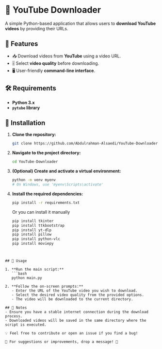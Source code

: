 # 🎥 YouTube Downloader

A simple Python-based application that allows users to **download YouTube videos** by providing their URLs.

## 🚀 Features
- 📥 Download videos from **YouTube** using a video URL.
- 🎚️ Select **video quality** before downloading.
- 🖥️ User-friendly **command-line interface**.

## 🛠️ Requirements
- **Python 3.x**
- **`pytube` library**

## 🔧 Installation

1. **Clone the repository:**
   ```bash
   git clone https://github.com/Abdulrahman-Alsaedi/YouTube-Downloader.git

2. **Navigate to the project directory:**
   ```bash
   cd YouTube-Downloader
   
3. **(Optional) Create and activate a virtual environment:**
   ```bash
   python -m venv myenv
   # On Windows, use 'myenv\Scripts\activate'
   
4. **Install the required dependencies:**
   ```bash
   pip install -r requirements.txt
   ```
   Or you can install it manually
   ```bash
   pip install tkinter
   pip install ttkbootstrap
   pip install yt-dlp
   pip install pillow
   pip install python-vlc
   pip install moviepy
```


## 🎯 Usage

1. **Run the main script:**
   ```bash
   python main.py
   
2. **Follow the on-screen prompts:**
   - Enter the URL of the YouTube video you wish to download.
   - Select the desired video quality from the provided options.
   - The video will be downloaded to the current directory.

## 📌 Notes
- Ensure you have a stable internet connection during the download process.
- Downloaded videos will be saved in the same directory where the script is executed.

💡 Feel free to contribute or open an issue if you find a bug!

📩 For suggestions or improvements, drop a message! 🚀
